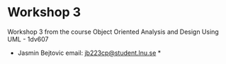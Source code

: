 # Workshop 3 

Workshop 3 from the course Object Oriented Analysis and Design Using UML - 1dv607

* Jasmin Bejtovic email: jb223cp@student.lnu.se *
